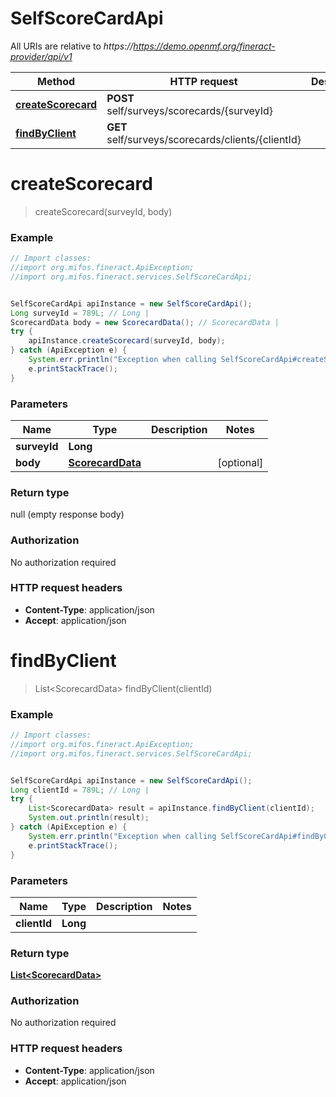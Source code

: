 # SelfScoreCardApi

All URIs are relative to *https://https://demo.openmf.org/fineract-provider/api/v1*

Method | HTTP request | Description
------------- | ------------- | -------------
[**createScorecard**](SelfScoreCardApi.md#createScorecard) | **POST** self/surveys/scorecards/{surveyId} | 
[**findByClient**](SelfScoreCardApi.md#findByClient) | **GET** self/surveys/scorecards/clients/{clientId} | 


<a name="createScorecard"></a>
# **createScorecard**
> createScorecard(surveyId, body)



### Example
```java
// Import classes:
//import org.mifos.fineract.ApiException;
//import org.mifos.fineract.services.SelfScoreCardApi;


SelfScoreCardApi apiInstance = new SelfScoreCardApi();
Long surveyId = 789L; // Long | 
ScorecardData body = new ScorecardData(); // ScorecardData | 
try {
    apiInstance.createScorecard(surveyId, body);
} catch (ApiException e) {
    System.err.println("Exception when calling SelfScoreCardApi#createScorecard");
    e.printStackTrace();
}
```

### Parameters

Name | Type | Description  | Notes
------------- | ------------- | ------------- | -------------
 **surveyId** | **Long**|  |
 **body** | [**ScorecardData**](ScorecardData.md)|  | [optional]

### Return type

null (empty response body)

### Authorization

No authorization required

### HTTP request headers

 - **Content-Type**: application/json
 - **Accept**: application/json

<a name="findByClient"></a>
# **findByClient**
> List&lt;ScorecardData&gt; findByClient(clientId)



### Example
```java
// Import classes:
//import org.mifos.fineract.ApiException;
//import org.mifos.fineract.services.SelfScoreCardApi;


SelfScoreCardApi apiInstance = new SelfScoreCardApi();
Long clientId = 789L; // Long | 
try {
    List<ScorecardData> result = apiInstance.findByClient(clientId);
    System.out.println(result);
} catch (ApiException e) {
    System.err.println("Exception when calling SelfScoreCardApi#findByClient");
    e.printStackTrace();
}
```

### Parameters

Name | Type | Description  | Notes
------------- | ------------- | ------------- | -------------
 **clientId** | **Long**|  |

### Return type

[**List&lt;ScorecardData&gt;**](ScorecardData.md)

### Authorization

No authorization required

### HTTP request headers

 - **Content-Type**: application/json
 - **Accept**: application/json

